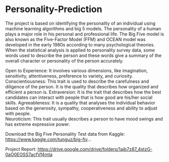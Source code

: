 # Personality-Prediction
The project is based on identifying the personality of an individual using machine learning algorithms and big 5 models. 
The personality of a human plays a major role in his personal and professional life.
The Big Five model is also known as the Five-Factor Model (FFM) and OCEAN model was developed in the early 1980s according to many psychological theories. When the statistical analysis is applied to personality survey data, some words used to describe the person and these words give a summary of the overall character or personality of the person accurately.  

Open to Experience: It involves various dimensions, like imagination, sensitivity, attentiveness, preference to variety, and curiosity.  
Conscientiousness: This trait is used to describe the carefulness and diligence of the person. It is the quality that describes how organized and efficient a person is.
Extraversion: It is the trait that describes how the best candidates can interact with people that is how good are his/her social skills.
Agreeableness: It is a quality that analyses the individual behavior based on the generosity, sympathy, cooperativeness and ability to adjust with people.  
Neuroticism: This trait usually describes a person to have mood swings and has extreme expressive power.

Download the Big Five Personality Test data from Kaggle:
https://www.kaggle.com/tunguz/big-fiv...

Project Report: https://drive.google.com/drive/folders/1aib7z87_4stzG-0aO0EOSS7acfVf4mta
